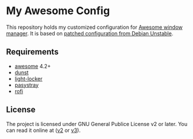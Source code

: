 My Awesome Config
=================

This repository holds my customized configuration for [Awesome window manager](https://awesomewm.org/). 
It is based on [patched configuration from Debian Unstable](https://sources.debian.org/patches/awesome/latest/).

Requirements
------------

- [awesome](https://github.com/awesomeWM/awesome) 4.2+
- [dunst](https://github.com/dunst-project/dunst)
- [light-locker](https://github.com/the-cavalry/light-locker)
- [pasystray](https://github.com/christophgysin/pasystray)
- [rofi](https://github.com/DaveDavenport/rofi)

License
-------

The project is licensed under GNU General Publice License v2 or later.
You can read it online at ([v2](http://www.gnu.org/licenses/gpl-2.0.html)
or [v3](http://www.gnu.org/licenses/gpl.html)).
